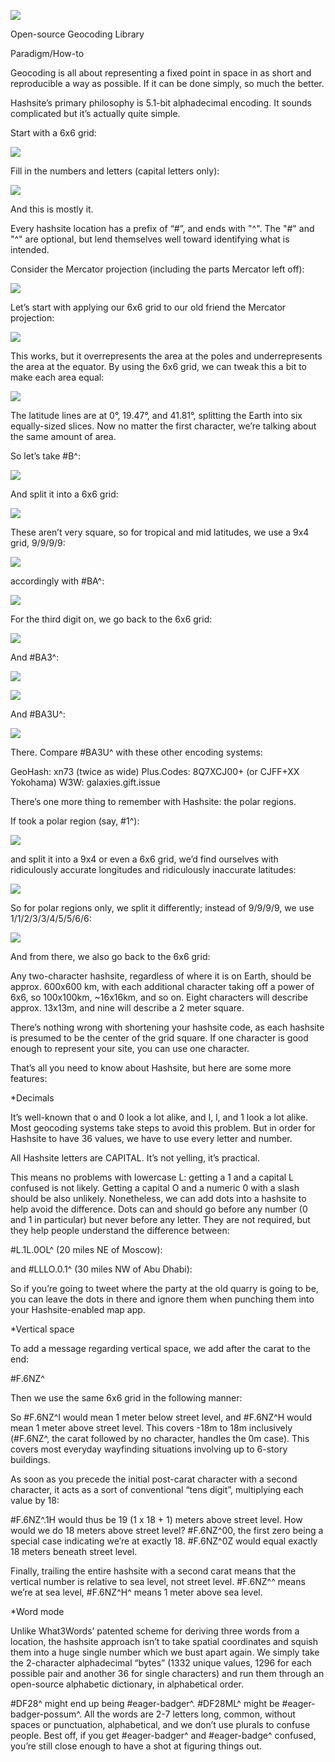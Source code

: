 ![](hashsitebanner.png)

Open-source Geocoding Library

Paradigm/How-to

Geocoding is all about representing a fixed point in space in as short and reproducible a way as possible. If it can be done simply, so much the better.

Hashsite’s primary philosophy is 5.1-bit alphadecimal encoding. It sounds complicated but it’s actually quite simple.

Start with a 6x6 grid:

![](grid2.png)

Fill in the numbers and letters (capital letters only):

![](grid3.png)

And this is mostly it.

Every hashsite location has a prefix of “#”, and ends with "^".  The "#" and "^" are optional, but lend themselves well toward identifying what is intended.

Consider the Mercator projection (including the parts Mercator left off):

![](mercator1.png)

Let’s start with applying our 6x6 grid to our old friend the Mercator projection:

![](mercator3.png)

This works, but it overrepresents the area at the poles and underrepresents the area at the equator.  By using the 6x6 grid, we can tweak this a bit to make each area equal:

![](mercator4.png)

The latitude lines are at 0°, 19.47°, and 41.81°, splitting the Earth into six equally-sized slices.
Now no matter the first character, we’re talking about the same amount of area.

So let’s take #B^:

![](gridb.png)

And split it into a 6x6 grid:

![](gridb2.png)

These aren’t very square, so for tropical and mid latitudes, we use a 9x4 grid, 9/9/9/9:

![](gridb3.png)

accordingly with #BA^:

![](gridc.png)

For the third digit on, we go back to the 6x6 grid:

![](gridc2.png)

And #BA3^:

![](gridd.png)

![](gridd2.png)

And #BA3U^:

![](gride.png)

There. Compare #BA3U^ with these other encoding systems:

GeoHash: xn73 (twice as wide)
Plus.Codes: 8Q7XCJ00+ (or CJFF+XX Yokohama)
W3W: galaxies.gift.issue

There’s one more thing to remember with Hashsite: the polar regions.

If took a polar region (say, #1^):

![](gridf.png)

and split it into a 9x4 or even a 6x6 grid, we’d find ourselves with ridiculously accurate longitudes and ridiculously inaccurate latitudes:

![](gridf2.png)

So for polar regions only, we split it differently; instead of 9/9/9/9, we use 1/1/2/3/3/4/5/5/6/6:

![](gridf3.png)

And from there, we also go back to the 6x6 grid:

Any two-character hashsite, regardless of where it is on Earth, should be approx. 600x600 km, with each additional character taking off a power of 6x6, so 100x100km, ~16x16km, and so on. Eight characters will describe approx. 13x13m, and nine will describe a 2 meter square.

There’s nothing wrong with shortening your hashsite code, as each hashsite is presumed to be the center of the grid square. If one character is good enough to represent your site, you can use one character.

That’s all you need to know about Hashsite, but here are some more features:

*Decimals

It’s well-known that o and 0 look a lot alike, and I, l, and 1 look a lot alike.  Most geocoding systems take steps to avoid this problem.  But in order for Hashsite to have 36 values, we have to use every letter and number.  

All Hashsite letters are CAPITAL. It’s not yelling, it’s practical.

This means no problems with lowercase L: getting a 1 and a capital L confused is not likely. Getting a capital O and a numeric 0 with a slash should be also unlikely. Nonetheless, we can add dots into a hashsite to help avoid the difference. Dots can and should go before any number (0 and 1 in particular) but never before any letter. They are not required, but they help people understand the difference between:

#L.1L.0OL^ (20 miles NE of Moscow):

and #LLLO.0.1^ (30 miles NW of Abu Dhabi):

So if you’re going to tweet where the party at the old quarry is going to be, you can leave the dots in there and ignore them when punching them into your Hashsite-enabled map app.

*Vertical space

To add a message regarding vertical space, we add after the carat to the end:

#F.6NZ^

Then we use the same 6x6 grid in the following manner:

So #F.6NZ^I would mean 1 meter below street level, and #F.6NZ^H would mean 1 meter above street level. This covers -18m to 18m inclusively (#F.6NZ^, the carat followed by no character, handles the 0m case). This covers most everyday wayfinding situations involving up to 6-story buildings.

As soon as you precede the initial post-carat character with a second character, it acts as a sort of conventional “tens digit”, multiplying each value by 18:

#F.6NZ^.1H would thus be 19 (1 x 18 + 1) meters above street level.  How would we do 18 meters above street level? #F.6NZ^00, the first zero being a special case indicating we’re at exactly 18. #F.6NZ^0Z would equal exactly 18 meters beneath street level.

Finally, trailing the entire hashsite with a second carat means that the vertical number is relative to sea level, not street level. #F.6NZ^^ means we’re at sea level, #F.6NZ^H^ means 1 meter above sea level.

*Word mode

Unlike What3Words’ patented scheme for deriving three words from a location, the hashsite approach isn’t to take spatial coordinates and squish them into a huge single number which we bust apart again. We simply take the 2-character alphadecimal “bytes” (1332 unique values, 1296 for each possible pair and another 36 for single characters) and run them through an open-source alphabetic dictionary, in alphabetical order.

#DF28^ might end up being #eager-badger^.  #DF28ML^ might be #eager-badger-possum^. All the words are 2-7 letters long, common, without spaces or punctuation, alphabetical, and we don’t use plurals to confuse people.  Best off, if you get #eager-badger^ and #eager-badge^ confused, you’re still close enough to have a shot at figuring things out.
